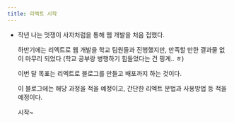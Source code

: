 ```yaml
---
title: 리엑트 시작
---
```


<ul>
	<li>작년 나는 멋쟁이 사자처럼을 통해 웹 개발을 처음 접했다. </li>

하반기에는 리엑트로 웹 개발을 학교 팀원들과 진행했지만, 만족할 만한 결과물 없이 마무리 되었다 (학교 공부랑 병행하기 힘들었다는 건 핑계.. ㅎ)

이번 달 목표는 리엑트로 블로그를 만들고 배포까지 하는 것이다.

이 블로그에는 해당 과정을 적을 예정이고, 간단한 리엑트 문법과 사용방법 등 적을 예정이다.

시작~

